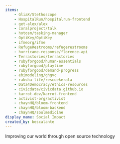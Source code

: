 ```yaml
---
items:
    - GliaX/Stethoscope
    - HospitalRun/hospitalrun-frontend
    - get-alex/alex
    - coralproject/talk
    - hotosm/tasking-manager
    - OptiKey/OptiKey
    - ifmeorg/ifme
    - RefugeRestrooms/refugerestrooms
    - hurricane-response/florence-api
    - Terrastories/terrastories
    - rubyforgood/human-essentials
    - rubyforgood/playtime
    - rubyforgood/demand-progress
    - ebimodeling/ghgvc
    - raksha-life/rescuekerala
    - Data4Democracy/ethics-resources
    - civicdata/civicdata.github.io
    - karrot-dev/karrot-frontend
    - activist-org/activist
    - chaynHQ/bloom-frontend
    - chaynHQ/bloom-backend
    - chaynHQ/soulmedicine
display_name: Social Impact
created_by: bescalante
---
```

Improving our world through open source technology
